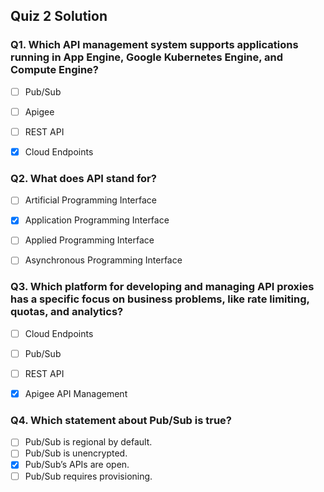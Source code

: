 ## Quiz 2 Solution


### Q1. Which API management system supports applications running in App Engine, Google Kubernetes Engine, and Compute Engine?

- [ ] Pub/Sub
- [ ] Apigee
- [ ] REST API
- [x] Cloud Endpoints


### Q2. What does API stand for?

- [ ] Artificial Programming Interface
- [x] Application Programming Interface
- [ ] Applied Programming Interface
- [ ] Asynchronous Programming Interface


### Q3. Which platform for developing and managing API proxies has a specific focus on business problems, like rate limiting, quotas, and analytics?

- [ ] Cloud Endpoints
- [ ] Pub/Sub
- [ ] REST API
- [x] Apigee API Management


### Q4. Which statement about Pub/Sub is true?

- [ ] Pub/Sub is regional by default.
- [ ] Pub/Sub is unencrypted.
- [x] Pub/Sub’s APIs are open.
- [ ] Pub/Sub requires provisioning.
